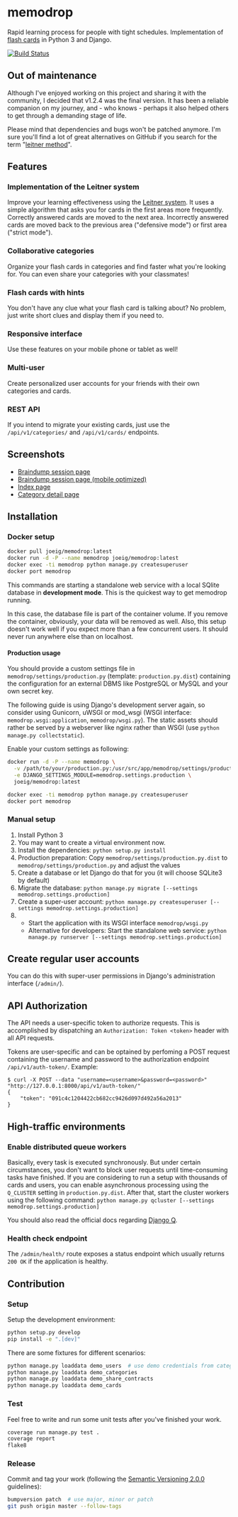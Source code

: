 memodrop
========

Rapid learning process for people with tight schedules. Implementation of [flash cards](https://en.wikipedia.org/wiki/Flashcard) in Python 3 and Django.

[![Build Status](https://travis-ci.org/joeig/memodrop.svg?branch=master)](https://travis-ci.org/joeig/memodrop)

Out of maintenance
------------------

Although I've enjoyed working on this project and sharing it with the community, I decided that v1.2.4 was the final version. It has been a reliable companion on my journey, and - who knows - perhaps it also helped others to get through a demanding stage of life.

Please mind that dependencies and bugs won't be patched anymore. I'm sure you'll find a lot of great alternatives on GitHub if you search for the term "[leitner method](https://github.com/search?q=leitner+method)".

Features
--------

### Implementation of the Leitner system

Improve your learning effectiveness using the [Leitner system](https://en.wikipedia.org/wiki/Leitner_system). It uses a simple algorithm that asks you for cards in the first areas more frequently. Correctly answered cards are moved to the next area. Incorrectly answered cards are moved back to the previous area ("defensive mode") or first area ("strict mode").

### Collaborative categories

Organize your flash cards in categories and find faster what you're looking for. You can even share your categories with your classmates!

### Flash cards with hints

You don't have any clue what your flash card is talking about? No problem, just write short clues and display them if you need to.

### Responsive interface

Use these features on your mobile phone or tablet as well!

### Multi-user

Create personalized user accounts for your friends with their own categories and cards.

### REST API

If you intend to migrate your existing cards, just use the `/api/v1/categories/` and `/api/v1/cards/` endpoints.

Screenshots
-----------

* [Braindump session page](/docs/screenshots/braindump_session.png?raw=true)
* [Braindump session page (mobile optimized)](/docs/screenshots/braindump_session_mobile.png?raw=true)
* [Index page](/docs/screenshots/braindump_index.png?raw=true)
* [Category detail page](/docs/screenshots/category_detail.png?raw=true)

Installation
------------

### Docker setup

~~~ bash
docker pull joeig/memodrop:latest
docker run -d -P --name memodrop joeig/memodrop:latest
docker exec -ti memodrop python manage.py createsuperuser
docker port memodrop
~~~

This commands are starting a standalone web service with a local SQlite database in **development mode**. This is the quickest way to get memodrop running.

In this case, the database file is part of the container volume. If you remove the container, obviously, your data will be removed as well. Also, this setup doesn't work well if you expect more than a few concurrent users. It should never run anywhere else than on localhost.

#### Production usage

You should provide a custom settings file in `memodrop/settings/production.py` (template: `production.py.dist`) containing the configuration for an external DBMS like PostgreSQL or MySQL and your own secret key.

The following guide is using Django's development server again, so consider using Gunicorn, uWSGI or mod_wsgi (WSGI interface: `memodrop.wsgi:application`, `memodrop/wsgi.py`). The static assets should rather be served by a webserver like nginx rather than WSGI (use `python manage.py collectstatic`).

Enable your custom settings as following:

~~~ bash
docker run -d -P --name memodrop \
  -v /path/to/your/production.py:/usr/src/app/memodrop/settings/production.py:ro \
  -e DJANGO_SETTINGS_MODULE=memodrop.settings.production \
  joeig/memodrop:latest

docker exec -ti memodrop python manage.py createsuperuser
docker port memodrop
~~~

### Manual setup

1. Install Python 3
2. You may want to create a virtual environment now.
3. Install the dependencies: `python setup.py install`
4. Production preparation: Copy `memodrop/settings/production.py.dist` to `memodrop/settings/production.py` and adjust the values
5. Create a database or let Django do that for you (it will choose SQLite3 by default)
6. Migrate the database: `python manage.py migrate [--settings memodrop.settings.production]`
7. Create a super-user account: `python manage.py createsuperuser [--settings memodrop.settings.production]`
8. * Start the application with its WSGI interface `memodrop/wsgi.py`
   * Alternative for developers: Start the standalone web service: `python manage.py runserver [--settings memodrop.settings.production]`

Create regular user accounts
----------------------------

You can do this with super-user permissions in Django's administration interface (`/admin/`).

API Authorization
-----------------

The API needs a user-specific token to authorize requests. This is accomplished by dispatching an `Authorization: Token <token>` header with all API requests.

Tokens are user-specific and can be optained by perfoming a POST request containing the username and password to the authorization endpoint `/api/v1/auth-token/`. Example:

~~~ text
$ curl -X POST --data "username=<username>&password=<password>" "http://127.0.0.1:8000/api/v1/auth-token/"
{
    "token": "091c4c1204422cb682cc9426d097d492a56a2013"
}
~~~

High-traffic environments
-------------------------

### Enable distributed queue workers

Basically, every task is executed synchronously. But under certain circumstances, you don't want to block user requests until time-consuming tasks have finished. If you are considering to run a setup with thousands of cards and users, you can enable asynchronous processing using the `Q_CLUSTER` setting in `production.py.dist`. After that, start the cluster workers using the following command: `python manage.py qcluster [--settings memodrop.settings.production]`

You should also read the official docs regarding [Django Q](https://django-q.readthedocs.io/en/latest/configure.html).

### Health check endpoint

The `/admin/health/` route exposes a status endpoint which usually returns `200 OK` if the application is healthy.

Contribution
------------

### Setup

Setup the development environment:

~~~ bash
python setup.py develop
pip install -e ".[dev]"
~~~

There are some fixtures for different scenarios:

~~~ bash
python manage.py loaddata demo_users  # use demo credentials from categories/fixtures/demo_users.yaml
python manage.py loaddata demo_categories
python manage.py loaddata demo_share_contracts
python manage.py loaddata demo_cards
~~~

### Test

Feel free to write and run some unit tests after you've finished your work.

~~~ bash
coverage run manage.py test .
coverage report
flake8
~~~

### Release

Commit and tag your work (following the [Semantic Versioning 2.0.0](https://semver.org/spec/v2.0.0.html) guidelines):

~~~ bash
bumpversion patch  # use major, minor or patch
git push origin master --follow-tags
~~~

